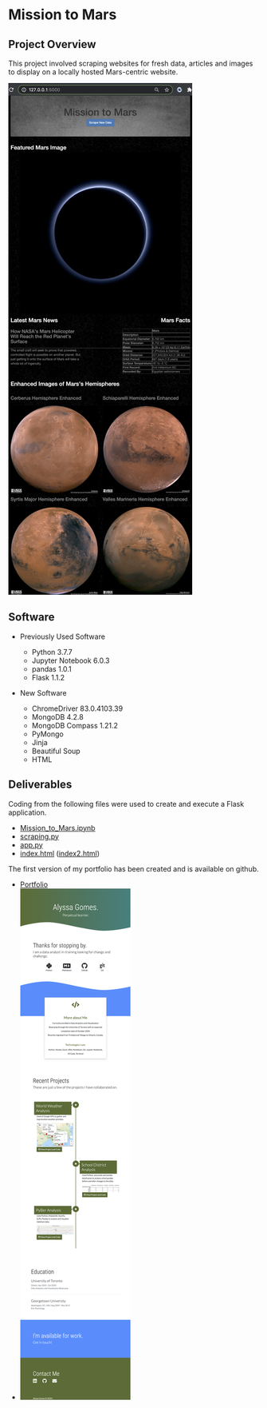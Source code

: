 # Mission to Mars

## Project Overview
This project involved scraping websites for fresh data, articles and images to display on a locally hosted Mars-centric website.

![Mars site](https://github.com/Alyssa-CG/Module10-Mission-to-Mars/blob/master/Mission%20to%20Mars.png)

## Software
* Previously Used Software
    * Python 3.7.7
    * Jupyter Notebook 6.0.3
    * pandas 1.0.1
    * Flask 1.1.2

* New Software
    * ChromeDriver 83.0.4103.39
    * MongoDB 4.2.8
    * MongoDB Compass 1.21.2
    * PyMongo
    * Jinja
    * Beautiful Soup
    * HTML
    
## Deliverables
Coding from the following files were used to create and execute a Flask application.
* [Mission_to_Mars.ipynb](https://github.com/Alyssa-CG/Module10-Mission-to-Mars/blob/master/Mission_to_Mars.ipynb)
* [scraping.py](https://github.com/Alyssa-CG/Module10-Mission-to-Mars/blob/master/apps/scraping.py)
* [app.py](https://github.com/Alyssa-CG/Module10-Mission-to-Mars/blob/master/apps/app.py)
* [index.html](https://github.com/Alyssa-CG/Module10-Mission-to-Mars/blob/master/apps/templates/index.html) ([index2.html](https://github.com/Alyssa-CG/Module10-Mission-to-Mars/blob/master/apps/templates/index2.html))

The first version of my portfolio has been created and is available on github.
* [Portfolio](https://github.com/Alyssa-CG/Portfolio)
* ![Portfolio screenshot](https://github.com/Alyssa-CG/Portfolio/blob/master/PortfolioV1.png)